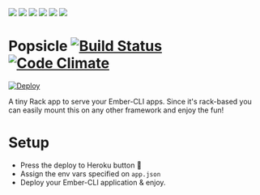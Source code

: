  ![](http://icons.iconarchive.com/icons/mad-science/food-on-a-stick/16/popsicle-icon.png)  ![](http://icons.iconarchive.com/icons/mad-science/food-on-a-stick/16/popsicle-icon.png)  ![](http://icons.iconarchive.com/icons/mad-science/food-on-a-stick/16/popsicle-icon.png)  ![](http://icons.iconarchive.com/icons/mad-science/food-on-a-stick/16/popsicle-icon.png)  ![](http://icons.iconarchive.com/icons/mad-science/food-on-a-stick/16/popsicle-icon.png)  ![](http://icons.iconarchive.com/icons/mad-science/food-on-a-stick/16/popsicle-icon.png)

# Popsicle [![Build Status](https://travis-ci.org/mariogintili/popsicle.svg?branch=master)](https://travis-ci.org/mariogintili/popsicle) [![Code Climate](https://codeclimate.com/github/mariogintili/popsicle/badges/gpa.svg)](https://codeclimate.com/github/mariogintili/popsicle)
[![Deploy](https://www.herokucdn.com/deploy/button.svg)](https://heroku.com/deploy)

A tiny Rack app to serve your Ember-CLI apps. Since it's rack-based you can easily mount this on any other framework and enjoy the fun!

# Setup

- Press the deploy to Heroku button :rocket:
- Assign the env vars specified on `app.json`
- Deploy your Ember-CLI application & enjoy.
